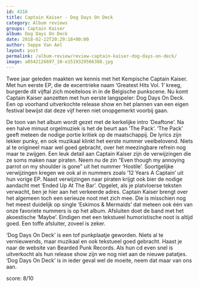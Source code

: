 ```yaml
---
id: 4316
title: Captain Kaiser - Dog Days On Deck
category: Album reviews
groups: Captain Kaiser
album: Dog Days On Deck
date: 2018-02-22T20:29:18+00:00
author: Seppe Van Ael
layout: post
permalink: /album-review/review-captain-kaiser-dog-days-on-deck/
image: a0542126697_10-e1519329566388.jpg
---
```

Twee jaar geleden maakten we kennis met het Kempische Captain Kaiser. Met hun eerste EP, die de excentrieke naam ‘Greatest Hits Vol. 1‘ kreeg, burgerde dit vijftal zich moeiteloos in in de Belgische punkscene. Nu komt Captain Kaiser aanzetten met hun eerste langspeler: Dog Days On Deck. Een op voorhand uitverkochte release show en het plannen van een eigen festival bewijst dat deze vijf heren niet onopgemerkt voorbij gaan.

De toon van het album wordt gezet met de kerkelijke intro ‘Deaftone’. Na een halve minuut orgelmuziek is het de beurt aan ‘The Pack’. ‘The Pack’ geeft meteen de nodige portie kritiek op de maatschappij. De lyrics zijn lekker punky, en ook muzikaal klinkt het eerste nummer veelbelovend. Niets al te origineel maar wel goed gebracht, over het meezingbare refrein nog maar te zwijgen. Een leuk detail aan Captain Kaiser zijn de verwijzingen die ze soms maken naar piraten. Neem nu de zin “Even though my annoying parrot on my shoulder is gone” uit het nummer ‘Hostile’. Soortgelijke verwijzingen kregen we ook al in nummers zoals ’12 Years A Captain’ uit hun vorige EP. Naast verwijzingen naar piraten krijgt ook bier de nodige aandacht met ‘Ended Up At The Bar’. Opgelet, als je platvloerse teksten verwacht, ben je hier aan het verkeerde adres. Captain Kaiser brengt over het algemeen toch een serieuze noot met zich mee. Die is misschien nog het meest duidelijk op single ‘Eskimos & Mermaids’ dat meteen ook één van onze favoriete nummers is op het album. Afsluiten doet de band met het akoestische ‘Maybe’. Eindigen met een tekstueel humoristische noot is altijd goed. Een toffe afsluiter, zoveel is zeker.

‘Dog Days On Deck’ is een tof punkplaatje geworden. Niets al te vernieuwends, maar muzikaal en ook tekstueel goed gebracht. Haast je naar de website van Bearded Punk Records. Als hun cd even snel is uitverkocht als hun release show zijn we nog niet aan de nieuwe patatjes. ‘Dog Days On Deck’ is in ieder geval wel de moeite, neem dat maar van ons aan.

score: 8/10

&nbsp;